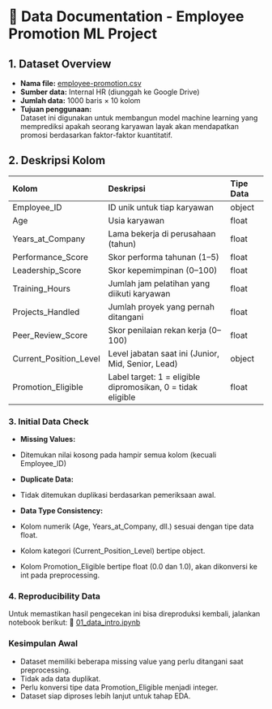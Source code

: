 # 📑 Data Documentation - Employee Promotion ML Project

## 1. Dataset Overview
- **Nama file:** [employee-promotion.csv](employee-promotion.csv)
- **Sumber data:** Internal HR (diunggah ke Google Drive)
- **Jumlah data:** 1000 baris × 10 kolom
- **Tujuan penggunaan:**  
  Dataset ini digunakan untuk membangun model machine learning yang memprediksi apakah seorang karyawan layak akan mendapatkan promosi berdasarkan faktor-faktor kuantitatif.
  
## 2. Deskripsi Kolom

| Kolom                  | Deskripsi                                                    | Tipe Data | 
| :-------------------   | :-----------------------------------------                   | :-------- | 
| Employee_ID            | ID unik untuk tiap karyawan                                  | object    | 
| Age                    | Usia karyawan                                                | float     |
| Years_at_Company       | Lama bekerja di perusahaan (tahun)                           | float     |
| Performance_Score      | Skor performa tahunan (1–5)                                  | float     |
| Leadership_Score       | Skor kepemimpinan (0–100)                                    | float     |
| Training_Hours         | Jumlah jam pelatihan yang diikuti karyawan                   | float     |
| Projects_Handled       | Jumlah proyek yang pernah ditangani                          | float     |
| Peer_Review_Score      | Skor penilaian rekan kerja (0–100)                           | float     |
| Current_Position_Level | Level jabatan saat ini (Junior, Mid, Senior, Lead)           | object    |
| Promotion_Eligible     | Label target: 1 = eligible dipromosikan, 0 = tidak eligible  | float     |

### 3. Initial Data Check
- **Missing Values:**
- Ditemukan nilai kosong pada hampir semua kolom (kecuali Employee_ID)

- **Duplicate Data:**
-  Tidak ditemukan duplikasi berdasarkan pemeriksaan awal.

- **Data Type Consistency:**
- Kolom numerik (Age, Years_at_Company, dll.) sesuai dengan tipe data float.
- Kolom kategori (Current_Position_Level) bertipe object.
- Kolom Promotion_Eligible bertipe float (0.0 dan 1.0), akan dikonversi ke int pada preprocessing.

### 4. Reproducibility Data
Untuk memastikan hasil pengecekan ini bisa direproduksi kembali, jalankan notebook berikut:
📄 [01_data_intro.ipynb](01_data_intro.ipynb)

### Kesimpulan Awal
- Dataset memiliki beberapa missing value yang perlu ditangani saat preprocessing.
- Tidak ada data duplikat.
- Perlu konversi tipe data Promotion_Eligible menjadi integer.
- Dataset siap diproses lebih lanjut untuk tahap EDA.
